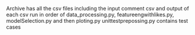 Archive has all the csv files including the input comment csv and output of each csv
run in order of data_processing.py, featureengwithlikes.py, modelSelection.py and then ploting.py
unittestprepossing.py contains test cases
